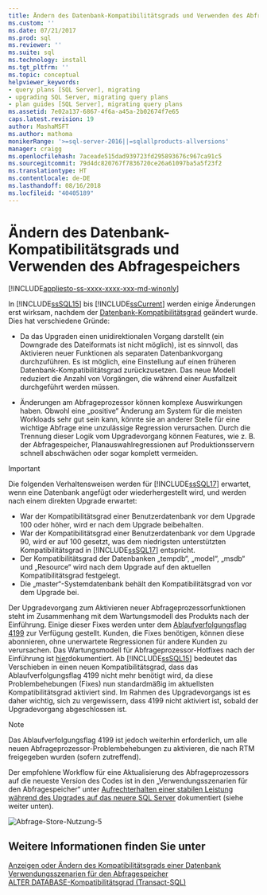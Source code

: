 ```yaml
---
title: Ändern des Datenbank-Kompatibilitätsgrads und Verwenden des Abfragespeichers | Microsoft-Dokumentation
ms.custom: ''
ms.date: 07/21/2017
ms.prod: sql
ms.reviewer: ''
ms.suite: sql
ms.technology: install
ms.tgt_pltfrm: ''
ms.topic: conceptual
helpviewer_keywords:
- query plans [SQL Server], migrating
- upgrading SQL Server, migrating query plans
- plan guides [SQL Server], migrating query plans
ms.assetid: 7e02a137-6867-4f6a-a45a-2b02674f7e65
caps.latest.revision: 19
author: MashaMSFT
ms.author: mathoma
monikerRange: '>=sql-server-2016||=sqlallproducts-allversions'
manager: craigg
ms.openlocfilehash: 7aceade515dad939723fd295893676c967ca91c5
ms.sourcegitcommit: 79d4dc820767f7836720ce26a61097ba5a5f23f2
ms.translationtype: HT
ms.contentlocale: de-DE
ms.lasthandoff: 08/16/2018
ms.locfileid: "40405189"
---
```

# <a name="change-the-database-compatibility-level-and-use-the-query-store"></a>Ändern des Datenbank-Kompatibilitätsgrads und Verwenden des Abfragespeichers

[!INCLUDE[appliesto-ss-xxxx-xxxx-xxx-md-winonly](../../includes/appliesto-ss-xxxx-xxxx-xxx-md-winonly.md)]

In [!INCLUDE[ssSQL15](../../includes/sssql15-md.md)] bis [!INCLUDE[ssCurrent](../../includes/sscurrent-md.md)] werden einige Änderungen erst wirksam, nachdem der [Datenbank-Kompatibilitätsgrad](../../t-sql/statements/alter-database-transact-sql-compatibility-level.md) geändert wurde. Dies hat verschiedene Gründe:  
  
- Da das Upgraden einen unidirektionalen Vorgang darstellt (ein Downgrade des Dateiformats ist nicht möglich), ist es sinnvoll, das Aktivieren neuer Funktionen als separaten Datenbankvorgang durchzuführen. Es ist möglich, eine Einstellung auf einen früheren Datenbank-Kompatibilitätsgrad zurückzusetzen.  Das neue Modell reduziert die Anzahl von Vorgängen, die während einer Ausfallzeit durchgeführt werden müssen.  
  
- Änderungen am Abfrageprozessor können komplexe Auswirkungen haben. Obwohl eine „positive“ Änderung am System für die meisten Workloads sehr gut sein kann, könnte sie an anderer Stelle für eine wichtige Abfrage eine unzulässige Regression verursachen. Durch die Trennung dieser Logik vom Upgradevorgang können Features, wie z. B. der Abfragespeicher, Planauswahlregressionen auf Produktionsservern schnell abschwächen oder sogar komplett vermeiden.  
  
> [!IMPORTANT]  
> Die folgenden Verhaltensweisen werden für [!INCLUDE[ssSQL17](../../includes/sssql17-md.md)] erwartet, wenn eine Datenbank angefügt oder wiederhergestellt wird, und werden nach einem direkten Upgrade erwartet:
> - War der Kompatibilitätsgrad einer Benutzerdatenbank vor dem Upgrade 100 oder höher, wird er nach dem Upgrade beibehalten.    
> - War der Kompatibilitätsgrad einer Benutzerdatenbank vor dem Upgrade 90, wird er auf 100 gesetzt, was dem niedrigsten unterstützten Kompatibilitätsgrad in [!INCLUDE[ssSQL17](../../includes/sssql17-md.md)] entspricht.    
> - Der Kompatibilitätsgrad der Datenbanken „tempdb“, „model“, „msdb“ und „Resource“ wird nach dem Upgrade auf den aktuellen Kompatibilitätsgrad festgelegt.   
> - Die „master“-Systemdatenbank behält den Kompatibilitätsgrad von vor dem Upgrade bei.    
  
Der Upgradevorgang zum Aktivieren neuer Abfrageprozessorfunktionen steht im Zusammenhang mit dem Wartungsmodell des Produkts nach der Einführung.  Einige dieser Fixes werden unter dem [Ablaufverfolgungsflag 4199](../../t-sql/database-console-commands/dbcc-traceon-trace-flags-transact-sql.md#4199) zur Verfügung gestellt.  Kunden, die Fixes benötigen, können diese abonnieren, ohne unerwartete Regressionen für andere Kunden zu verursachen. Das Wartungsmodell für Abfrageprozessor-Hotfixes nach der Einführung ist [hier](http://support.microsoft.com/kb/974006)dokumentiert. Ab [!INCLUDE[ssSQL15](../../includes/sssql15-md.md)] bedeutet das Verschieben in einen neuen Kompatibilitätsgrad, dass das Ablaufverfolgungsflag 4199 nicht mehr benötigt wird, da diese Problembehebungen (Fixes) nun standardmäßig im aktuellsten Kompatibilitätsgrad aktiviert sind. Im Rahmen des Upgradevorgangs ist es daher wichtig, sich zu vergewissern, dass 4199 nicht aktiviert ist, sobald der Upgradevorgang abgeschlossen ist.  

> [!NOTE]
> Das Ablaufverfolgungsflag 4199 ist jedoch weiterhin erforderlich, um alle neuen Abfrageprozessor-Problembehebungen zu aktivieren, die nach RTM freigegeben wurden (sofern zutreffend).
  
Der empfohlene Workflow für eine Aktualisierung des Abfrageprozessors auf die neueste Version des Codes ist in den „Verwendungsszenarien für den Abfragespeicher“ unter [Aufrechterhalten einer stabilen Leistung während des Upgrades auf das neuere SQL Server](../../relational-databases/performance/query-store-usage-scenarios.md#CEUpgrade) dokumentiert (siehe weiter unten).  
  
![Abfrage-Store-Nutzung-5](../../relational-databases/performance/media/query-store-usage-5.png "query-store-usage-5") 
 
## <a name="see-also"></a>Weitere Informationen finden Sie unter  
[Anzeigen oder Ändern des Kompatibilitätsgrads einer Datenbank](../../relational-databases/databases/view-or-change-the-compatibility-level-of-a-database.md)     
[Verwendungsszenarien für den Abfragespeicher](../../relational-databases/performance/query-store-usage-scenarios.md)     
[ALTER DATABASE-Kompatibilitätsgrad &#40;Transact-SQL&#41;](../../t-sql/statements/alter-database-transact-sql-compatibility-level.md)
    
  
